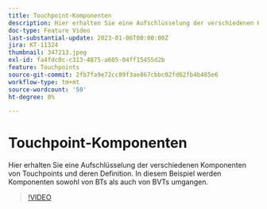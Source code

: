 ```yaml
---
title: Touchpoint-Komponenten
description: Hier erhalten Sie eine Aufschlüsselung der verschiedenen Komponenten von Touchpoints und deren Definition. In diesem Beispiel werden Komponenten sowohl von BTs als auch von BVTs umgangen.
doc-type: Feature Video
last-substantial-update: 2023-01-06T00:00:00Z
jira: KT-11324
thumbnail: 347213.jpeg
exl-id: fa4fdc0c-c313-4875-a605-04ff15455d2b
feature: Touchpoints
source-git-commit: 2fb7fa9e72cc89f3ae867cbbc02fd62fb4b485e6
workflow-type: tm+mt
source-wordcount: '50'
ht-degree: 0%

---
```


# Touchpoint-Komponenten

Hier erhalten Sie eine Aufschlüsselung der verschiedenen Komponenten von Touchpoints und deren Definition. In diesem Beispiel werden Komponenten sowohl von BTs als auch von BVTs umgangen.

>[!VIDEO](https://video.tv.adobe.com/v/347213/?quality=12&learn=on)
